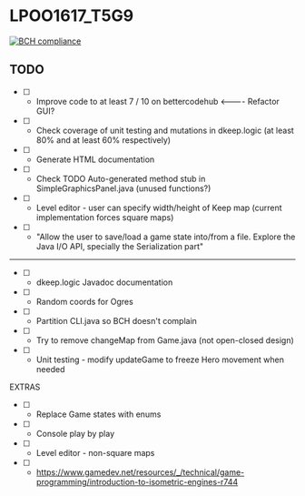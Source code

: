 # LPOO1617_T5G9
[![BCH compliance](https://bettercodehub.com/edge/badge/davidreis97/LPOO1617_T5G9?token=4c896aa8e6f8e7d1f536652d1daba905df0a5acc)](https://bettercodehub.com/)

## TODO
* [ ] - Improve code to at least 7 / 10 on bettercodehub <---- Refactor GUI?
* [ ] - Check coverage of unit testing and mutations in dkeep.logic (at least 80% and at least 60% respectively)
* [ ] - Generate HTML documentation
* [ ] - Check TODO Auto-generated method stub in SimpleGraphicsPanel.java (unused functions?)
* [ ] - Level editor - user can specify width/height of Keep map (current implementation forces square maps)
* [ ] - "Allow the user to save/load a game state into/from a file. Explore the Java I/O API, specially the Serialization part" 
---------------------------------------------------------------------------------------------------------------
* [ ] - dkeep.logic Javadoc documentation
* [ ] - Random coords for Ogres
* [ ] - Partition CLI.java so BCH doesn't complain
* [ ] - Try to remove changeMap from Game.java (not open-closed design)
* [ ] - Unit testing - modify updateGame to freeze Hero movement when needed

EXTRAS
* [ ] - Replace Game states with enums
* [ ] - Console play by play
* [ ] - Level editor - non-square maps
* [ ] - https://www.gamedev.net/resources/_/technical/game-programming/introduction-to-isometric-engines-r744
